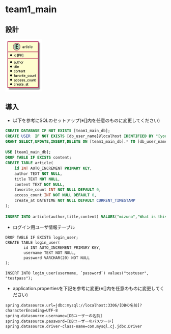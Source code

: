 # team1_main
## 設計
![ER図](https://github.com/Ailes-Grises/Java/blob/img_BlogApps/SpringBoot/BlogApps/ER.png)
## 導入
* 以下を参考にSQLのセットアップ(※[]内を任意のものに変更してください)

```setup.sql
CREATE DATABASE IF NOT EXISTS [team1_main_db];
CREATE USER  IF NOT EXISTS [db_user_name]@localhost IDENTIFIED BY "[your_password]";
GRANT SELECT,UPDATE,INSERT,DELETE ON [team1_main_db].* TO [db_user_name]@localhost;

USE [team1_main_db];
DROP TABLE IF EXISTS content;
CREATE TABLE article(
    id INT AUTO_INCREMENT PRIMARY KEY, 
    author TEXT NOT NULL,
    title TEXT NOT NULL,
    content TEXT NOT NULL, 
    favorite_count INT NOT NULL DEFAULT 0,
    access_count INT NOT NULL DEFAULT 0, 
    create_at DATETIME NOT NULL DEFAULT CURRENT_TIMESTAMP
);

INSERT INTO article(author,title,content) VALUES("mizuno","What is this","This is a pen"); 
```

* ログイン用ユーザ情報テーブル
```
DROP TABLE IF EXISTS login_user;
CREATE TABLE login_user(
		id INT AUTO_INCREMENT PRIMARY KEY,
		username TEXT NOT NULL,
		password VARCHAR(20) NOT NULL
);

INSERT INTO login_user(username, `password`) values("testuser", "testpass");
```

* application.propertiesを下記を参考に変更(※[]内を任意のものに変更してください)

```application.properties
spring.datasource.url=jdbc:mysql://localhost:3306/[DBの名前]?characterEncoding=UTF-8
spring.datasource.username=[DBユーザーの名前]
spring.datasource.password=[DBユーザーのパスワード]
spring.datasource.driver-class-name=com.mysql.cj.jdbc.Driver
```
